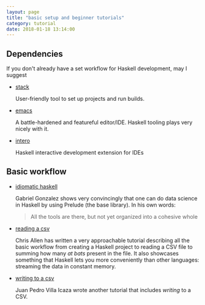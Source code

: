 ```yaml
---
layout: page
title: "basic setup and beginner tutorials"
category: tutorial
date: 2018-01-18 13:14:00
---
```


## Dependencies

If you don't already have a set workflow for Haskell development, may I suggest

- [stack](https://haskell-lang.org/get-started)

    User-friendly tool to set up projects and run builds.

- [emacs](https://www.gnu.org/software/emacs/)

    A battle-hardened and featureful editor/IDE. Haskell tooling plays very nicely with it.

- [intero](https://haskell-lang.org/intero)

    Haskell interactive development extension for IDEs

## Basic workflow

- [idiomatic haskell](https://github.com/Gabriel439/slides/blob/master/lambdaconf/data/data.md) 

    Gabriel Gonzalez shows very convincingly that one can do data science in Haskell by using Prelude (the base library). In his own words:

    > All the tools are there, but not yet organized into a cohesive whole

- [reading a csv](http://howistart.org/posts/haskell/1/) 

    Chris Allen has written a very approachable tutorial describing all the basic workflow from creating a Haskell project to reading a CSV file to summing how many *at bats* present in the file. It also showcases something that Haskell lets you more conveniently than other languages: streaming the data in constant memory.

- [writing to a csv](https://www.stackbuilders.com/tutorials/haskell/csv-encoding-decoding/) 

    Juan Pedro Villa Icaza wrote another tutorial that includes *writing* to a CSV.

